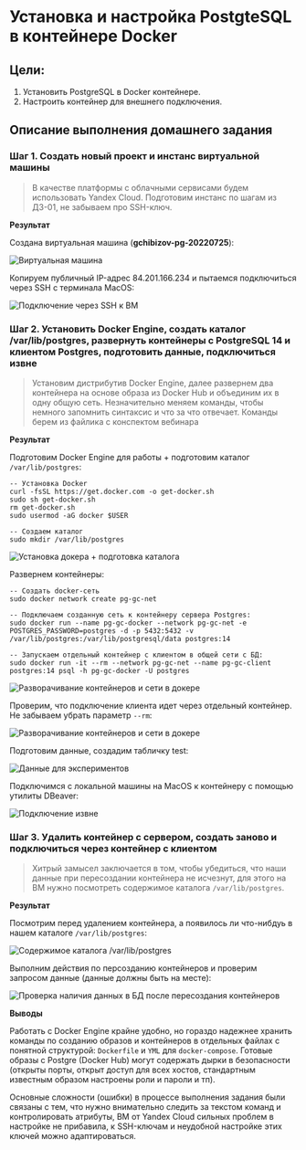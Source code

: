 # Установка и настройка PostgteSQL в контейнере Docker

## Цели:
1. Установить PostgreSQL в Docker контейнере.
1. Настроить контейнер для внешнего подключения.

## Описание выполнения домашнего задания

### Шаг 1. Создать новый проект и инстанс виртуальной машины

> В качестве платформы с облачными сервисами будем использовать Yandex Cloud. Подготовим инстанс по шагам из ДЗ-01, не забываем про SSH-ключ.

**Результат**

Создана виртуальная машина (**gchibizov-pg-20220725**):

![Виртуальная машина](/images/scr-dz02-01.png)

Копируем публичный IP-адрес 84.201.166.234 и пытаемся подключиться через SSH с терминала MacOS:

![Подключение через SSH к ВМ](/images/scr-dz02-02.png)


### Шаг 2. Установить Docker Engine, создать каталог /var/lib/postgres, развернуть контейнеры с PostgreSQL 14 и клиентом Postgres, подготовить данные, подключиться извне

> Установим дистрибутив Docker Engine, далее развернем два контейнера на основе образа из Docker Hub и объединим их в одну общую сеть. Незначительно меняем команды, чтобы немного запомнить синтаксис и что за что отвечает. Команды берем из файлика с конспектом вебинара


**Результат**

Подготовим Docker Engine для работы + подготовим каталог `/var/lib/postgres`:

```
-- Установка Docker
curl -fsSL https://get.docker.com -o get-docker.sh
sudo sh get-docker.sh
rm get-docker.sh
sudo usermod -aG docker $USER

-- Создаем каталог
sudo mkdir /var/lib/postgres
```

![Установка докера + подготовка каталога](/images/scr-dz02-03.png)

Развернем контейнеры:

```
-- Создать docker-сеть
sudo docker network create pg-gc-net

-- Подключаем созданную сеть к контейнеру сервера Postgres:
sudo docker run --name pg-gc-docker --network pg-gc-net -e POSTGRES_PASSWORD=postgres -d -p 5432:5432 -v /var/lib/postgres:/var/lib/postgresql/data postgres:14

-- Запускаем отдельный контейнер с клиентом в общей сети с БД:
sudo docker run -it --rm --network pg-gc-net --name pg-gc-client postgres:14 psql -h pg-gc-docker -U postgres

```

![Разворачивание контейнеров и сети в докере](/images/scr-dz02-04.png)

Проверим, что подключение клиента идет через отдельный контейнер. Не забываем убрать параметр `--rm`:

![Разворачивание контейнеров и сети в докере](/images/scr-dz02-05.png)

Подготовим данные, создадим табличку test:

![Данные для экспериментов](/images/scr-dz02-06.png)

Подключимся с локальной машины на MacOS к контейнеру с помощью утилиты DBeaver:

![Подключение извне](/images/scr-dz02-07.png)



### Шаг 3. Удалить контейнер с сервером, создать заново и подключиться через контейнер с клиентом

> Хитрый замысел заключается в том, чтобы убедиться, что наши данные при пересоздании контейнера не исчезнут, для этого на ВМ нужно посмотреть содержимое каталога `/var/lib/postgres`.

**Результат**

Посмотрим перед удалением контейнера, а появилось ли что-нибдуь в нашем каталоге `/var/lib/postgres`:

![Содержимое каталога /var/lib/postgres](/images/scr-dz02-08.png)

Выполним действия по персозданию контейнеров и проверим запросом данные (данные должны быть на месте):

![Проверка наличия данных в БД после пересоздания контейнеров](/images/scr-dz02-09.png)


**Выводы**

Работать с Docker Engine крайне удобно, но гораздо надежнее хранить команды по созданию образов и контейнеров в отдельных файлах с понятной структурой: `Dockerfile` и `YML` для `docker-compose`. Готовые образы с Postgre (Docker Hub) могут содержать дырки в безопасности (открыты порты, открыт доступ для всех хостов, стандартным известным образом настроены роли и пароли и тп).

Основные сложности (ошибки) в процессе выполнения задания были связаны с тем, что нужно внимательно следить за текстом команд и контролировать атрибуты, ВМ от Yandex Cloud сильных проблем в настройке не прибавила, к SSH-ключам и неудобной настройке этих ключей можно адаптироваться.



